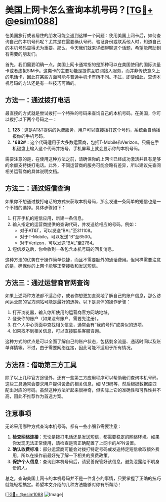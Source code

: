# 美国上网卡怎么查询本机号码？[[TG💪+ @esim1088](https://t.me/s/esim1088)]

在美国旅行或者居住的朋友可能会遇到这样一个问题：使用美国上网卡后，如何查询自己的本机号码呢？尤其是在需要确认号码、验证身份或联系他人时，知道自己的本机号码显得尤为重要。那么，今天我们就来详细聊聊这个话题，希望能帮助到有需要的朋友们。

首先，我们需要明确一点，美国上网卡通常指的是那种可以在美国使用的国际流量卡或者虚拟SIM卡。这类卡的主要功能是提供互联网接入服务，而并非传统意义上的电话卡，因此在某些方面可能与普通手机卡有所不同。不过，即便如此，查询本机号码的方法还是有一些技巧可循的。

## 方法一：通过拨打电话

最直接的方式就是尝试拨打一个特殊的号码来查询自己的本机号码。在美国，你可以拨打以下两个号码之一：

1. **123**：这是AT&T提供的免费服务，用户可以直接拨打这个号码，系统会自动播报你的手机号码。
2. ***682#**：这个代码适用于大多数运营商，包括T-Mobile和Verizon。只需在手机键盘上输入这个代码并拨号，手机屏幕上就会显示你的本机号码。

需要注意的是，在使用这种方法之前，请确保你的上网卡已经成功激活并且有足够的余额支持拨打电话。此外，不同运营商的服务可能会略有差异，所以建议先查阅相关运营商的具体说明文档。

## 方法二：通过短信查询

如果你不想通过拨打电话的方式来获取本机号码，那么发送一条简单的短信也是一个不错的选择。具体步骤如下：

1. 打开手机的短信应用，新建一条信息。
2. 输入指定的运营商提供的查询代码，并发送给相应的号码。例如：
   - 对于AT&T，可以发送“BAL”至311108。
   - 对于T-Mobile，可以发送“B”至6500。
   - 对于Verizon，可以发送“BAL”至2784。
3. 短信发送后，你会收到一条包含本机号码的回复消息。

这种方法的优势在于操作简单快捷，而且不需要额外的通话费用。但同样需要注意的是，确保你的上网卡能够正常接收和发送短信。

## 方法三：通过运营商官网查询

如果上述两种方法都不适合你，或者你想更加直观地了解自己的账户信息，那么访问运营商的官方网站可能是最好的选择。以下是具体的操作步骤：

1. 打开浏览器，输入你所使用的运营商官方网站地址。
2. 登录你的账户（如果没有账户，需要先注册）。
3. 在个人中心页面中查找相关信息，通常会有“我的号码”或类似的选项。
4. 如果找不到相关信息，可以直接联系客服咨询。

这种方式的优点是可以全面了解自己的账户状态，包括剩余流量、通话时间以及账单详情等。不过，由于需要网络连接，因此可能不适用于所有情况。

## 方法四：借助第三方工具

除了以上几种官方途径外，还有一些第三方应用程序可以帮助我们查询本机号码。这些工具通常会要求用户提供设备的相关信息，如IMEI码等，然后根据数据库匹配出对应的号码。虽然这种方法听起来很神奇，但实际上它的准确性和可靠性并不高，因此不推荐作为首选方案。

## 注意事项

无论采用哪种方式查询本机号码，都有一些小细节需要注意：

1. **检查网络连接**：无论是拨打电话还是发送短信，都需要稳定的网络环境。如果你发现无法正常使用，请检查是否正确配置了上网卡的APN设置。
2. **确认收费标准**：部分运营商可能会对拨打特定号码或发送特定短信收取额外费用，所以在操作前最好先了解一下相关的资费政策。
3. **保护个人信息**：查询到本机号码后，请妥善保管好该信息，避免泄露给不明身份的人。

总之，查询美国上网卡的本机号码并不是一件复杂的事情，只要掌握了正确的技巧就能轻松搞定。希望本文介绍的几种方法能够对你有所帮助！

[[TG💪+ @esim1088](https://t.me/s/esim1088) ![Image](https://i.postimg.cc/4NQfJmqS/Snipaste-2025-05-13-00-14-12.png)]
